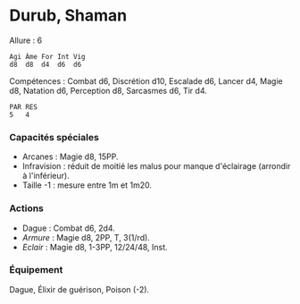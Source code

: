 # Durub, Shaman

Allure : 6

	Agi	Âme	For	Int	Vig
	d8	d8	d4	d6	d6

Compétences : Combat d6, Discrétion d10, Escalade d6, Lancer d4, Magie d8, Natation d6, Perception d8, Sarcasmes d6, Tir d4.

	PAR	RES
	5	4

### Capacités spéciales
- Arcanes : Magie d8, 15PP.
- Infravision : réduit de moitié les malus pour manque d'éclairage (arrondir à l'inférieur).
- Taille -1 : mesure entre 1m et 1m20.

### Actions
- Dague : Combat d6, 2d4.
- _Armure_ : Magie d8, 2PP, T, 3(1/rd).
- _Eclair_ : Magie d8, 1-3PP, 12/24/48, Inst.

### Équipement
Dague, Élixir de guérison, Poison (-2).

